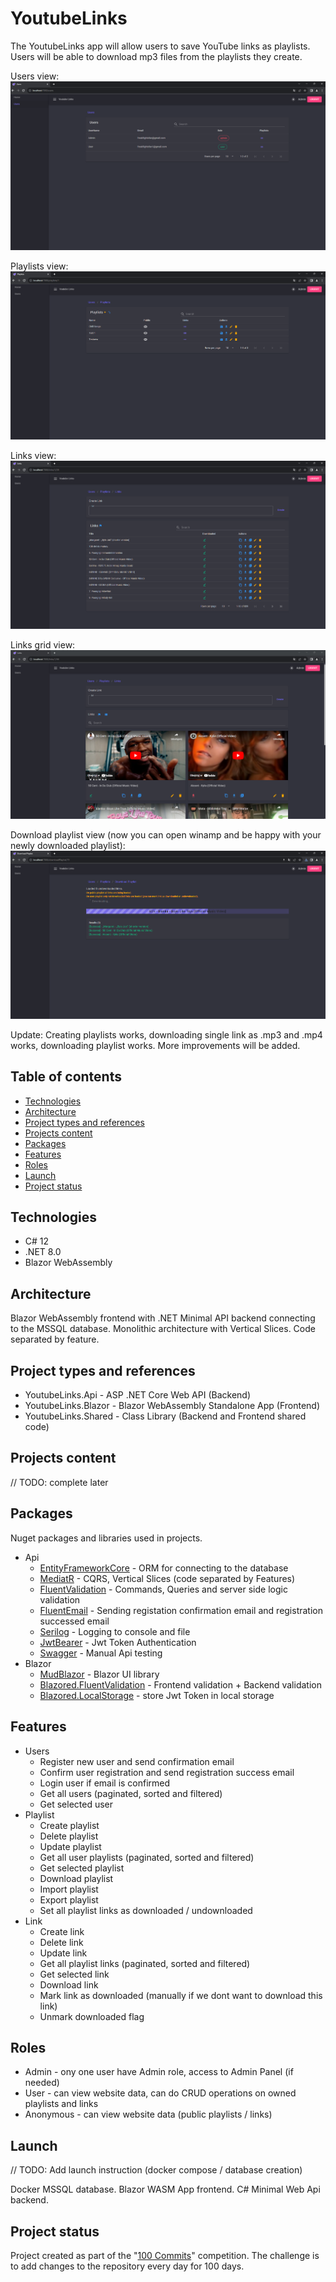 # YoutubeLinks
The YoutubeLinks app will allow users to save YouTube links as playlists. Users will be able to download mp3 files from the playlists they create.

Users view:
![Users image](./images/1_users.png)

Playlists view:
![Playlists image](./images/2_playlists.png)

Links view:
![Links image](./images/3_links.png)

Links grid view:
![Links grid image](./images/5_links_grid_view.png)

Download playlist view (now you can open winamp and be happy with your newly downloaded playlist):
![Download playlists image](./images/4_playlist_downloading.png)

Update: Creating playlists works, downloading single link as .mp3 and .mp4 works, downloading playlist works. More improvements will be added.

## Table of contents
* [Technologies](#technologies)
* [Architecture](#architecture)
* [Project types and references](#project-types-and-references)
* [Projects content](#projects-content)
* [Packages](#packages)
* [Features](#features)
* [Roles](#roles)
* [Launch](#launch)
* [Project status](#project-status)

## Technologies
- C# 12
- .NET 8.0
- Blazor WebAssembly

## Architecture
Blazor WebAssembly frontend with .NET Minimal API backend connecting to the MSSQL database. Monolithic architecture with Vertical Slices. Code separated by feature.

## Project types and references
- YoutubeLinks.Api - ASP .NET Core Web API (Backend)
- YoutubeLinks.Blazor - Blazor WebAssembly Standalone App (Frontend)
- YoutubeLinks.Shared - Class Library (Backend and Frontend shared code)

## Projects content
// TODO: complete later

## Packages
Nuget packages and libraries used in projects.

- Api
    - [EntityFrameworkCore](https://www.nuget.org/packages/Microsoft.EntityFrameworkCore.SqlServer) - ORM for connecting to the database
    - [MediatR](https://www.nuget.org/packages/MediatR/) - CQRS, Vertical Slices (code separated by Features)
    - [FluentValidation](https://www.nuget.org/packages/FluentValidation) - Commands, Queries and server side logic validation
    - [FluentEmail](https://www.nuget.org/packages/FluentEmail.Razor) - Sending registation confirmation email and registration successed email 
    - [Serilog](https://www.nuget.org/packages/Serilog/3.1.2-dev-02097) - Logging to console and file
    - [JwtBearer](https://www.nuget.org/packages/Microsoft.AspNetCore.Authentication.JwtBearer) - Jwt Token Authentication
    - [Swagger](https://www.nuget.org/packages/Swashbuckle.AspNetCore) - Manual Api testing
- Blazor
    - [MudBlazor](https://www.nuget.org/packages/MudBlazor) - Blazor UI library
    - [Blazored.FluentValidation](https://www.nuget.org/packages/Blazored.FluentValidation) - Frontend validation + Backend validation
    - [Blazored.LocalStorage](https://www.nuget.org/packages/Blazored.LocalStorage) - store Jwt Token in local storage
    
## Features
- Users
    - Register new user and send confirmation email
    - Confirm user registration and send registration success email
    - Login user if email is confirmed
    - Get all users (paginated, sorted and filtered)
    - Get selected user
- Playlist
    - Create playlist
    - Delete playlist
    - Update playlist
    - Get all user playlists (paginated, sorted and filtered)
    - Get selected playlist
    - Download playlist
    - Import playlist
    - Export playlist
    - Set all playlist links as downloaded / undownloaded
- Link
    - Create link
    - Delete link
    - Update link
    - Get all playlist links (paginated, sorted and filtered)
    - Get selected link
    - Download link
    - Mark link as downloaded (manually if we dont want to download this link)
    - Unmark downloaded flag

## Roles
- Admin - ony one user have Admin role, access to Admin Panel (if needed)
- User - can view website data, can do CRUD operations on owned playlists and links
- Anonymous - can view website data (public playlists / links)

## Launch
// TODO: Add launch instruction (docker compose / database creation)

Docker MSSQL database.
Blazor WASM App frontend.
C# Minimal Web Api backend.

## Project status
Project created as part of the "[100 Commits](https://100commitow.pl)" competition. The challenge is to add changes to the repository every day for 100 days.